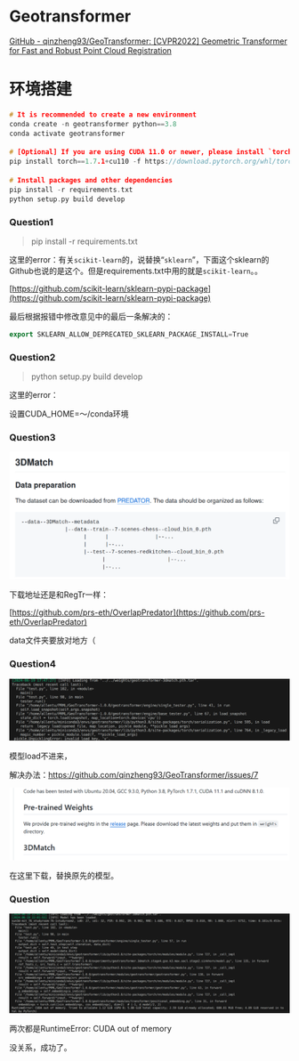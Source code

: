# Geotransformer

[GitHub - qinzheng93/GeoTransformer: [CVPR2022] Geometric Transformer for Fast and Robust Point Cloud Registration](https://github.com/qinzheng93/GeoTransformer?tab=readme-ov-file)

# 环境搭建

```cpp
# It is recommended to create a new environment
conda create -n geotransformer python==3.8
conda activate geotransformer

# [Optional] If you are using CUDA 11.0 or newer, please install `torch==1.7.1+cu110`
pip install torch==1.7.1+cu110 -f https://download.pytorch.org/whl/torch_stable.html

# Install packages and other dependencies
pip install -r requirements.txt
python setup.py build develop

```

### Question1

> pip install -r requirements.txt
> 

这里的error：有关`scikit-learn`的，说替换“`sklearn`”，下面这个sklearn的Github也说的是这个。但是requirements.txt中用的就是`scikit-learn`。。

[https://github.com/scikit-learn/sklearn-pypi-package](https://github.com/scikit-learn/sklearn-pypi-package)

最后根据报错中修改意见中的最后一条解决的：

```cpp
export SKLEARN_ALLOW_DEPRECATED_SKLEARN_PACKAGE_INSTALL=True
```

### Question2

> python setup.py build develop
> 

这里的error：

设置CUDA_HOME=～/conda环境

### Question3

![Untitled](Geotransformer%2052c6e847450240a1b80713ed3e9eb407/Untitled.png)

下载地址还是和RegTr一样：

[https://github.com/prs-eth/OverlapPredator](https://github.com/prs-eth/OverlapPredator)

data文件夹要放对地方（

### Question4

![Untitled](Geotransformer%2052c6e847450240a1b80713ed3e9eb407/Untitled%201.png)

模型load不进来，

解决办法：https://github.com/qinzheng93/GeoTransformer/issues/7

![Untitled](Geotransformer%2052c6e847450240a1b80713ed3e9eb407/Untitled%202.png)

在这里下载，替换原先的模型。

### Question

![Untitled](Geotransformer%2052c6e847450240a1b80713ed3e9eb407/Untitled%203.png)

两次都是RuntimeError: CUDA out of memory

没关系，成功了。